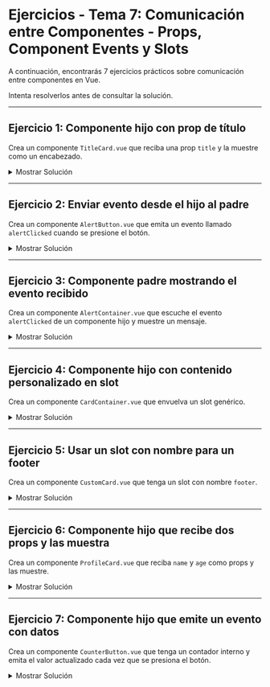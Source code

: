 # **Ejercicios - Tema 7: Comunicación entre Componentes - Props, Component Events y Slots**

A continuación, encontrarás 7 ejercicios prácticos sobre comunicación entre componentes en Vue.

Intenta resolverlos antes de consultar la solución.

---

## **Ejercicio 1: Componente hijo con prop de título**

Crea un componente `TitleCard.vue` que reciba una prop `title` y la muestre como un encabezado.

<details><summary>Mostrar Solución</summary>

```vue
<script setup>
const props = defineProps({
  title: String,
});
</script>

<template>
  <h3>{{ props.title }}</h3>
</template>

<style scoped>
h3 {
  color: navy;
}
</style>
```

</details>

---

## **Ejercicio 2: Enviar evento desde el hijo al padre**

Crea un componente `AlertButton.vue` que emita un evento llamado `alertClicked` cuando se presione el botón.

<details><summary>Mostrar Solución</summary>

```vue
<script setup>
const emit = defineEmits(["alertClicked"]);

function sendAlert() {
  emit("alertClicked");
}
</script>

<template>
  <button @click="sendAlert">Enviar alerta</button>
</template>

<style scoped>
button {
  background-color: orange;
  border: none;
  padding: 8px 16px;
}
</style>
```

</details>

---

## **Ejercicio 3: Componente padre mostrando el evento recibido**

Crea un componente `AlertContainer.vue` que escuche el evento `alertClicked` de un componente hijo y muestre un mensaje.

<details><summary>Mostrar Solución</summary>

```vue
<script setup>
import { ref } from "vue";
import AlertButton from "./AlertButton.vue";

const message = ref("");

function handleAlert() {
  message.value = "¡Botón presionado desde el hijo!";
}
</script>

<template>
  <div>
    <AlertButton @alertClicked="handleAlert" />
    <p>{{ message }}</p>
  </div>
</template>

<style scoped>
p {
  color: green;
}
</style>
```

</details>

---

## **Ejercicio 4: Componente hijo con contenido personalizado en slot**

Crea un componente `CardContainer.vue` que envuelva un slot genérico.

<details><summary>Mostrar Solución</summary>

```vue
<template>
  <div class="card">
    <slot></slot>
  </div>
</template>

<style scoped>
.card {
  border: 1px solid #ccc;
  padding: 16px;
  border-radius: 8px;
}
</style>
```

</details>

---

## **Ejercicio 5: Usar un slot con nombre para un footer**

Crea un componente `CustomCard.vue` que tenga un slot con nombre `footer`.

<details><summary>Mostrar Solución</summary>

```vue
<template>
  <div class="card">
    <slot></slot>
    <footer>
      <slot name="footer"></slot>
    </footer>
  </div>
</template>

<style scoped>
.card {
  border: 1px solid gray;
  padding: 12px;
}
footer {
  margin-top: 12px;
  text-align: right;
}
</style>
```

Uso:

```vue
<CustomCard>
  <p>Contenido principal</p>
  <template #footer>
    <button>Cerrar</button>
  </template>
</CustomCard>
```

</details>

---

## **Ejercicio 6: Componente hijo que recibe dos props y las muestra**

Crea un componente `ProfileCard.vue` que reciba `name` y `age` como props y las muestre.

<details><summary>Mostrar Solución</summary>

```vue
<script setup>
const props = defineProps({
  name: String,
  age: Number,
});
</script>

<template>
  <div>
    <p>Nombre: {{ props.name }}</p>
    <p>Edad: {{ props.age }} años</p>
  </div>
</template>

<style scoped>
p {
  margin: 4px 0;
}
</style>
```

</details>

---

## **Ejercicio 7: Componente hijo que emite un evento con datos**

Crea un componente `CounterButton.vue` que tenga un contador interno y emita el valor actualizado cada vez que se presiona el botón.

<details><summary>Mostrar Solución</summary>

```vue
<script setup>
import { ref } from "vue";

const emit = defineEmits(["updateCount"]);
const count = ref(0);

function increment() {
  count.value++;
  emit("updateCount", count.value);
}
</script>

<template>
  <button @click="increment">Contador: {{ count }}</button>
</template>

<style scoped>
button {
  background-color: lightgreen;
}
</style>
```

</details>
